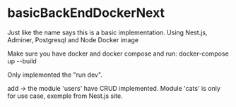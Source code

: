 # basicBackEndDockerNext
Just like the name says this is a basic implementation.
Using Nest.js, Adminer, Postgresql and Node Docker image 

Make sure you have docker and docker compose and run:
docker-compose up --build

Only implemented the "run dev". 


add -> the module 'users' have CRUD implemented. Module 'cats' is only for use case, exemple from Nest.js site. 
